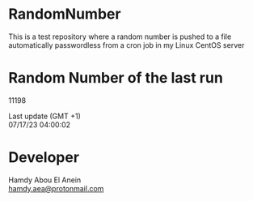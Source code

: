 # RandomNumber    
This is a test repository where a random number is pushed to a file automatically passwordless from a cron job in my Linux CentOS server    
# Random Number of the last run   
11198
      
Last update (GMT +1)    
07/17/23 04:00:02
# Developer    
Hamdy Abou El Anein   
hamdy.aea@protonmail.com
